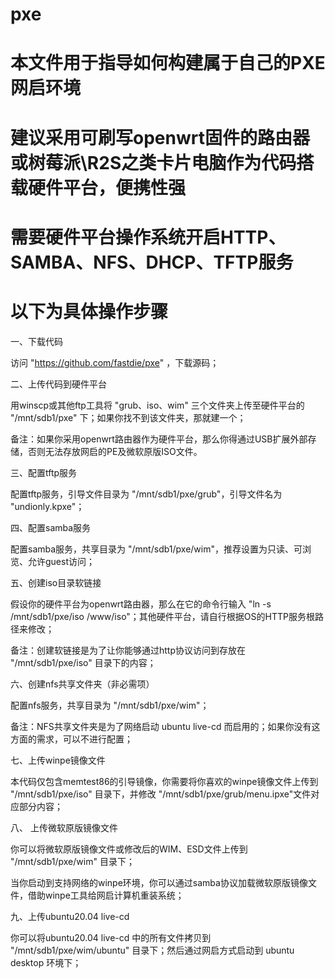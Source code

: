 # pxe

# 本文件用于指导如何构建属于自己的PXE网启环境

# 建议采用可刷写openwrt固件的路由器或树莓派\R2S之类卡片电脑作为代码搭载硬件平台，便携性强

# 需要硬件平台操作系统开启HTTP、SAMBA、NFS、DHCP、TFTP服务

# 以下为具体操作步骤

一、下载代码

访问 "https://github.com/fastdie/pxe" ，下载源码；

二、上传代码到硬件平台

用winscp或其他ftp工具将 "grub、iso、wim" 三个文件夹上传至硬件平台的 "/mnt/sdb1/pxe" 下；如果你找不到该文件夹，那就建一个；

备注：如果你采用openwrt路由器作为硬件平台，那么你得通过USB扩展外部存储，否则无法存放网启的PE及微软原版ISO文件。

三、配置tftp服务

配置tftp服务，引导文件目录为 "/mnt/sdb1/pxe/grub"，引导文件名为 "undionly.kpxe"；

四、配置samba服务

配置samba服务，共享目录为 "/mnt/sdb1/pxe/wim"，推荐设置为只读、可浏览、允许guest访问；

五、创建iso目录软链接

假设你的硬件平台为openwrt路由器，那么在它的命令行输入 "ln -s /mnt/sdb1/pxe/iso /www/iso"；其他硬件平台，请自行根据OS的HTTP服务根路径来修改；

备注：创建软链接是为了让你能够通过http协议访问到存放在 "/mnt/sdb1/pxe/iso" 目录下的内容；

六、创建nfs共享文件夹（非必需项）

配置nfs服务，共享目录为  "/mnt/sdb1/pxe/wim"；

备注：NFS共享文件夹是为了网络启动 ubuntu live-cd 而启用的；如果你没有这方面的需求，可以不进行配置；

七、上传winpe镜像文件

本代码仅包含memtest86的引导镜像，你需要将你喜欢的winpe镜像文件上传到 "/mnt/sdb1/pxe/iso" 目录下，并修改 "/mnt/sdb1/pxe/grub/menu.ipxe"文件对应部分内容；

八、 上传微软原版镜像文件

你可以将微软原版镜像文件或修改后的WIM、ESD文件上传到 "/mnt/sdb1/pxe/wim" 目录下；

当你启动到支持网络的winpe环境，你可以通过samba协议加载微软原版镜像文件，借助winpe工具给网启计算机重装系统；

九、上传ubuntu20.04 live-cd

你可以将ubuntu20.04 live-cd 中的所有文件拷贝到 "/mnt/sdb1/pxe/wim/ubuntu" 目录下；然后通过网启方式启动到 ubuntu desktop 环境下；
